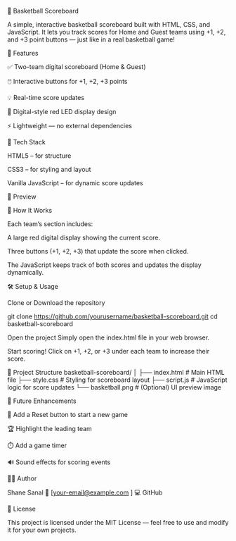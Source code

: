 🏀 Basketball Scoreboard

A simple, interactive basketball scoreboard built with HTML, CSS, and JavaScript.
It lets you track scores for Home and Guest teams using +1, +2, and +3 point buttons — just like in a real basketball game!

🚀 Features

✅ Two-team digital scoreboard (Home & Guest)

🖱️ Interactive buttons for +1, +2, +3 points

💡 Real-time score updates

🎨 Digital-style red LED display design

⚡ Lightweight — no external dependencies

🧩 Tech Stack

HTML5 – for structure

CSS3 – for styling and layout

Vanilla JavaScript – for dynamic score updates

📸 Preview

🧠 How It Works

Each team’s section includes:

A large red digital display showing the current score.

Three buttons (+1, +2, +3) that update the score when clicked.

The JavaScript keeps track of both scores and updates the display dynamically.

🛠️ Setup & Usage

Clone or Download the repository

git clone https://github.com/yourusername/basketball-scoreboard.git
cd basketball-scoreboard


Open the project
Simply open the index.html file in your web browser.

Start scoring!
Click on +1, +2, or +3 under each team to increase their score.

📂 Project Structure
basketball-scoreboard/
│
├── index.html        # Main HTML file
├── style.css         # Styling for scoreboard layout
├── script.js         # JavaScript logic for score updates
└── basketball.png    # (Optional) UI preview image

🧰 Future Enhancements

🔁 Add a Reset button to start a new game

🏆 Highlight the leading team

⏱️ Add a game timer

🔊 Sound effects for scoring events

👨‍💻 Author

Shane Sanal
📧 [your-email@example.com
]
💻 GitHub

🪪 License

This project is licensed under the MIT License — feel free to use and modify it for your own projects.